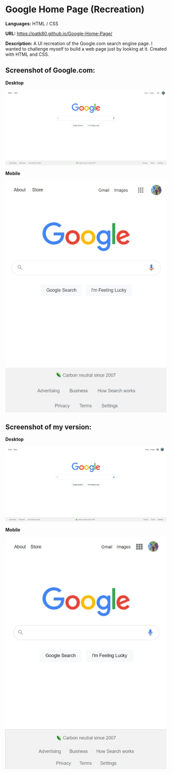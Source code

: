 # Google Home Page (Recreation)
**Languages:** HTML / CSS

**URL:** https://patk80.github.io/Google-Home-Page/

**Description:** A UI recreation of the Google.com search engine page. I wanted to challenge myself to build a web page just by looking at it. Created with HTML and CSS.

## Screenshot of Google.com:

**Desktop**

![](imgs/Screenshot-of-Google.jpg)

**Mobile**

![](imgs/Screenshot-of-Google-Mobile.jpg)

## Screenshot of my version:

**Desktop**

![](imgs/Pat-Kelly-Version-Screenshot.jpg)

**Mobile**

![](imgs/Pat-Kelly-Version-Screenshot-Mobile.jpg)
